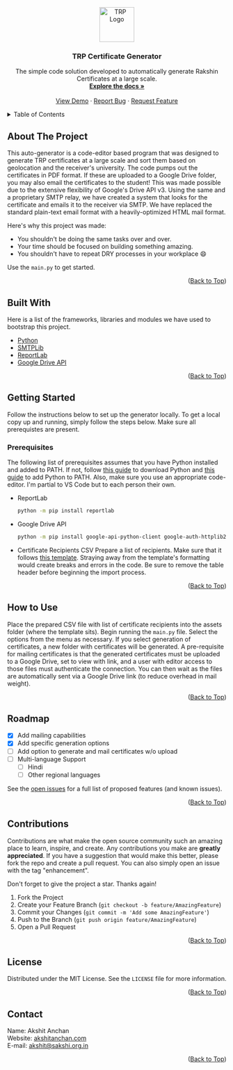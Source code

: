 <div id="top"></div>
<div align="center">
  <a href="https://github.com/sakshiorg/trp-certificate-generator">
    <img src="https://rakshinproject.org/wp-content/uploads/2021/01/Untitled-1.png" alt="TRP Logo" width="80" height="80">
  </a>

  <h3 align="center">TRP Certificate Generator</h3>

  <p align="center">
    The simple code solution developed to automatically generate Rakshin Certificates at a large scale.
    <br>
    <a href="https://github.com/sakshiorg/trp-certificate-generator/blob/master/README.md"><strong>Explore the docs »</strong></a>
    <br>
    <br>
    <a href="https://github.com/sakshiorg/trp-certificate-generator">View Demo</a>
    ·
    <a href="https://github.com/sakshiorg/trp-certificate-generator/issues">Report Bug</a>
    ·
    <a href="https://github.com/sakshiorg/trp-certificate-generator/issues">Request Feature</a>
  </p>
</div>

<details>
  <summary>Table of Contents</summary>
  <ol>
    <li>
      <a href="#about-the-project">About The Project</a>
      <ul>
        <li><a href="#built-with">Built With</a></li>
      </ul>
    </li>
    <li>
      <a href="#getting-started">Getting Started</a>
      <ul>
        <li><a href="#prerequisites">Prerequisites</a></li>
        <li><a href="#how-to-use">How to Use</a></li>
      </ul>
    </li>
    <li><a href="#roadmap">Roadmap</a></li>
    <li><a href="#contributing">Contributions</a></li>
    <li><a href="#license">License</a></li>
    <li><a href="#contact">Contact</a></li>
    <li><a href="#acknowledgments">Acknowledgments</a></li>
  </ol>
</details>

## About The Project

This auto-generator is a code-editor based program that was designed to generate TRP certificates at a large scale and sort them based on geolocation and the receiver's university. The code pumps out the certificates in PDF format. If these are uploaded to a Google Drive folder, you may also email the certificates to the student! This was made possible due to the extensive flexibility of Google's Drive API v3. Using the same and a proprietary SMTP relay, we have created a system that looks for the certificate and emails it to the receiver via SMTP. We have replaced the standard plain-text email format with a heavily-optimized HTML mail format.

Here's why this project was made:
* You shouldn't be doing the same tasks over and over.
* Your time should be focused on building something amazing.
* You shouldn't have to repeat DRY processes in your workplace :smile:

Use the `main.py` to get started.

<p align="right">(<a href="#top">Back to Top</a>)</p>

## Built With

Here is a list of the frameworks, libraries and modules we have used to bootstrap this project.

* [Python](https://www.python.org/)
* [SMTPLib](https://docs.python.org/3/library/smtplib.html)
* [ReportLab](https://pypi.org/project/reportlab/)
* [Google Drive API](https://developers.google.com/drive/api)

<p align="right">(<a href="#top">Back to Top</a>)</p>

## Getting Started

Follow the instructions below to set up the generator locally. To get a local copy up and running, simply follow the steps below. Make sure all prerequistes are present.

### Prerequisites
The following list of prerequisites assumes that you have Python installed and added to PATH. If not, follow [this guide](https://realpython.com/installing-python/) to download Python and [this guide](https://www.geeksforgeeks.org/how-to-add-python-to-windows-path/) to add Python to PATH. Also, make sure you use an appropriate code-editor. I'm partial to VS Code but to each person their own.

* ReportLab

  ```sh
  python -m pip install reportlab
  ```

* Google Drive API

  ```sh
  python -m pip install google-api-python-client google-auth-httplib2 google-auth-oauthlib tabulate requests tqdm
  ```

* Certificate Recipients CSV
  Prepare a list of recipients. Make sure that it follows [this template](). Straying away from the template's formatting would create breaks and errors in the code. Be sure to remove the table header before beginning the import process.
  
<p align="right">(<a href="#top">Back to Top</a>)</p>

## How to Use

Place the prepared CSV file with list of certificate recipients into the assets folder (where the template sits). Begin running the `main.py` file. Select the options from the menu as necessary. If you select generation of certificates, a new folder with certificates will be generated. A pre-requisite for mailing certificates is that the generated certificates must be uploaded to a Google Drive, set to view with link, and a user with editor access to those files must authenticate the connection. You can then wait as the files are automatically sent via a Google Drive link (to reduce overhead in mail weight).

<p align="right">(<a href="#top">Back to Top</a>)</p>

## Roadmap

- [x] Add mailing capabilities
- [x] Add specific generation options
- [ ] Add option to generate and mail certificates w/o upload
- [ ] Multi-language Support
    - [ ] Hindi
    - [ ] Other regional languages

See the [open issues](https://github.com/sakshiorg/trp-certificate-generator/issues) for a full list of proposed features (and known issues).

<p align="right">(<a href="#top">Back to Top</a>)</p>

## Contributions

Contributions are what make the open source community such an amazing place to learn, inspire, and create. Any contributions you make are **greatly appreciated**. If you have a suggestion that would make this better, please fork the repo and create a pull request. You can also simply open an issue with the tag "enhancement".

Don't forget to give the project a star. Thanks again!

1. Fork the Project
2. Create your Feature Branch (`git checkout -b feature/AmazingFeature`)
3. Commit your Changes (`git commit -m 'Add some AmazingFeature'`)
4. Push to the Branch (`git push origin feature/AmazingFeature`)
5. Open a Pull Request

<p align="right">(<a href="#top">Back to Top</a>)</p>

## License

Distributed under the MIT License. See the `LICENSE` file for more information.

<p align="right">(<a href="#top">Back to Top</a>)</p>

## Contact

Name: Akshit Anchan
<br>
Website: [akshitanchan.com](https://akshitanchan.com)
<br>
E-mail: akshit@sakshi.org.in

<p align="right">(<a href="#top">Back to Top</a>)</p>
